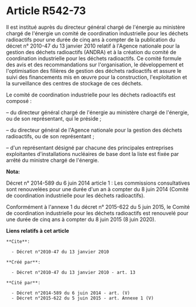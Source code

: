 # Article R542-73

Il est institué auprès du directeur général chargé de l'énergie au ministère chargé de l'énergie un comité de coordination
industrielle pour les déchets radioactifs pour une durée de cinq ans à compter de la publication du décret n° 2010-47 du 13
janvier 2010 relatif à l'Agence nationale pour la gestion des déchets radioactifs (ANDRA) et à la création du comité de
coordination industrielle pour les déchets radioactifs. Ce comité formule des avis et des recommandations sur l'organisation,
le développement et l'optimisation des filières de gestion des déchets radioactifs et assure le suivi des financements mis en
œuvre pour la construction, l'exploitation et la surveillance des centres de stockage de ces déchets.

Le comité de coordination industrielle pour les déchets radioactifs est composé :

– du directeur général chargé de l'énergie au ministère chargé de l'énergie, ou de son représentant, qui le préside ;

– du directeur général de l'Agence nationale pour la gestion des déchets radioactifs, ou de son représentant ;

– d'un représentant désigné par chacune des principales entreprises exploitantes d'installations nucléaires de base dont la
liste est fixée par arrêté du ministre chargé de l'énergie.

**Nota:**

Décret n° 2014-589 du 6 juin 2014 article 1 : Les commissions consultatives sont renouvelées pour une durée d'un an à compter
du 8 juin 2014 (Comité de coordination industrielle pour les déchets radioactifs).

Conformément à l'annexe 1 du décret n° 2015-622 du 5 juin 2015, le Comité de coordination industrielle pour les déchets
radioactifs est renouvelé pour une durée de cinq ans à compter du 8 juin 2015 (8 juin 2020).

**Liens relatifs à cet article**

	**Cite**:

	  - Décret n°2010-47 du 13 janvier 2010

	**Créé par**:

	  - Décret n°2010-47 du 13 janvier 2010 - art. 13

	**Cité par**:

	  - Décret n°2014-589 du 6 juin 2014 - art. (V)
	  - Décret n°2015-622 du 5 juin 2015 - art. Annexe 1 (V)
